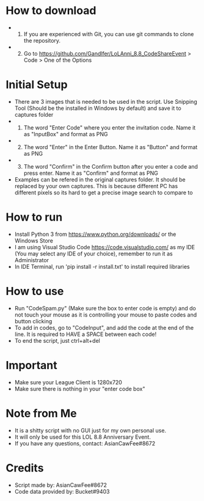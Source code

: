 # How to download
* 1. If you are experienced with Git, you can use git commands to clone the repository.
* 2. Go to https://github.com/Gandlfer/LoLAnni_8.8_CodeShareEvent > Code > One of the Options

# Initial Setup
* There are 3 images that is needed to be used in the script. Use Snipping Tool (Should be the installed in Windows by default) and save it to captures folder
* 1. The word "Enter Code" where you enter the invitation code. Name it as "InputBox" and format as PNG
* 2. The word "Enter" in the Enter Button. Name it as "Button" and format as PNG
* 3. The word "Confirm" in the Confirm button after you enter a code and press enter. Name it as "Confirm" and format as PNG
* Examples can be refered in the original captures folder. It should be replaced by your own captures. This is because different PC has different pixels so its hard to get a precise image search to compare to

# How to run
* Install Python 3 from https://www.python.org/downloads/ or the Windows Store 
* I am using Visual Studio Code https://code.visualstudio.com/ as my IDE (You may select any IDE of your choice), remember to run it as Administrator
* In IDE Terminal, run 'pip install -r install.txt' to install required libraries

# How to use
* Run "CodeSpam.py" (Make sure the box to enter code is empty) and do not touch your mouse as it is controlling your mouse to paste codes and button clicking
* To add in codes, go to "CodeInput", and add the code at the end of the line. It is required to HAVE a SPACE between each code!
* To end the script, just ctrl+alt+del

# Important
* Make sure your League Client is 1280x720
* Make sure there is nothing in your "enter code box"

# Note from Me
* It is a shitty script with no GUI just for my own personal use. 
* It will only be used for this LOL 8.8 Anniversary Event.
* If you have any questions, contact: AsianCawFee#8672

# Credits
* Script made by: AsianCawFee#8672
* Code data provided by: Bucket#9403
